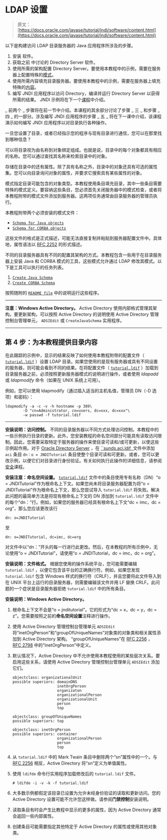 # LDAP 设置

> 原文： [https://docs.oracle.com/javase/tutorial/jndi/software/content.html](https://docs.oracle.com/javase/tutorial/jndi/software/content.html)

以下是构建访问 LDAP 目录服务器的 Java 应用程序所涉及的步骤。

1.  安装 软件。
2.  获取之前 [](index.html#SERVER) 中讨论的 Directory Server 软件。
3.  使用所需的架构配置 Directory Server。要使用本教程中的示例，需要在服务器上配置特殊的[模式](#SCHEMA)。
4.  使用所需内容填充目录服务器。要使用本教程中的示例，需要在服务器上填充特殊的[内容](#LDIF)。
5.  编写 JNDI 应用程序以访问 Directory，编译并运行 Directory Server 以获得所需的结果。 JNDI 示例将在下一个[课程](../ops/index.html)中介绍。

_ 前两个 _ 步骤将在前一节中介绍。本课程的其余部分讨论了步骤 _ 三 _ 和步骤 _ 四 _ 的一部分。涉及编写 JNDI 应用程序的步骤 _ 五 _ 将在下一课中介绍，该课程演示如何编写 JNDI 应用程序以对目录执行各种操作。

一旦您设置了目录，或者已经指示您的程序与现有目录进行通信，您可以在那里找到哪种信息？

可以将目录视为由名称到对象绑定组成。也就是说，目录中的每个对象都具有相应的名称。您可以通过查找其名称来检索目录中的对象。

存储在目录中的还有属性。除了具有名称之外，目录中的对象还具有可选的属性集。您可以向目录询问对象的属性，并要求它搜索具有某些属性的对象。

模式指定目录可能包含的对象类型。本教程使用条目填充目录，其中一些条目需要特殊的模式定义。要容纳这些条目，您必须首先关闭服务器中的模式检查，或者将本教程附带的模式文件添加到服务器。这两项任务通常由目录服务器的管理员执行。

本教程附带两个必须安装的模式文件：

*   [`Schema for Java objects`](config/java.schema)
*   [`Schema for CORBA objects`](config/corba.schema)

这些文件的格式是正式描述，可能无法直接复制并粘贴到服务器配置文件中。具体地，属性语法以 [RFC 2252](http://www.ietf.org/rfc/rfc2252.txt) 的形式描述。

不同的目录服务器具有不同的配置其架构的方式。本教程包含一些用于在目录服务器上安装 Java 和 CORBA 模式的工具，这些模式允许通过 LDAP 修改其模式。以下是工具可以执行的任务列表。

1.  [`Create Java Schema`](config/CreateJavaSchema.java)
2.  [`Create CORBA Schema`](config/CreateCorbaSchema.java)

按照随附的 [`README file`](config/README-SCHEMA.TXT) 中的说明运行这些程序。

* * *

**注意：Windows Active Directory。** Active Directory 使用内部格式管理其架构。要更新架构，可以按照 Active Directory 的说明使用 Active Directory 管理控制台管理单元， `ADSIEdit` 或 `CreateJavaSchema` 实用程序。

* * *

## 第 4 步：为本教程提供目录内容

在此跟踪的示例中，显示的结果反映了如何使用本教程附带的配置文件（ [`tutorial.ldif`](config/tutorial.ldif) ）设置 LDAP 目录。如果您使用的是现有服务器或具有不同设置的服务器，则可能会看到不同的结果。在将配置文件（ [`tutorial.ldif`](config/tutorial.ldif) ）加载到目录服务器之前，必须按照更新服务器模式的说明进行操作，或者使用 _ldapadd_ 或 _ldapmodify_ 命令（如果在 UNIX 系统上可用）。

例如，您可以使用 ldapmodify（通过插入适当的主机名值，管理员 DN（-D 选项）和密码）：

```
ldapmodify -a -c -v -h hostname -p 389\
        -D "cn=Administrator, cn=users, dc=xxx, dc=xxx"\
        -w passwd -f tutorial.ldif

```

* * *

**安装说明：访问控制。** 不同的目录服务器以不同方式处理访问控制。本教程中的一些示例执行目录的更新。此外，您安装教程的命名空间部分可能具有读取访问限制。因此，您需要采取特定于服务器的操作来使目录可读和/或可更新，以使这些示例起作用。对于 [Oracle Directory Server](http://www.oracle.com/technetwork/testcontent/index-085178.html) ，在 [``sunds.aci.ldif` `](config/sunds.aci.ldif)文件中添加 `aci` 条目 `dn：o = JNDITutorial` 条目使整个目录可读和可更新。或者，您可以更改示例，以便它们对目录进行身份验证。有关如何执行此操作的详细信息，请参阅[安全](../ldap/security.html)课程。

**安装注意：命名空间设置。** [`tutorial.ldif`](config/tutorial.ldif) 文件中的条目使用专有名称（DN）“o = JNDITutorial”作为根命名上下文。如果您尚未将目录服务器配置为将“o = JNDITutorial”作为根命名上下文，那么您尝试导入 `tutorial.ldif` 将失败。解决此问题的最简单方法是将现有根命名上下文的 DN 添加到 `tutorial.ldif` 文件中的每个“dn：”行。例如，如果您的服务器已经具有根命名上下文“dc = imc，dc = org”，那么您应该更改该行

```
dn: o=JNDITutorial

```

至

```
dn: o=JNDITutorial, dc=imc, dc=org

```

对文件中以“dn：”开头的每一行进行此更改。然后，在本教程的所有示例中，无论使用“o = JNDITutorial”，请使用“o = JNDITutorial，dc = imc，dc = org”。

**安装说明：文件格式。** 根据您使用的操作系统平台，您可能需要编辑 `tutorial.ldif` ，以便它包含该平台的正确换行符。例如，如果您发现 `tutorial.ldif` 包含 Windows 样式的换行符（CRLF），并且您要将此文件导入到在 UNIX 平台上运行的目录服务器，则需要编辑该文件并用 LF 替换 CRLF。此问题的一个症状是目录服务器拒绝 `tutorial.ldif` 中的所有条目。

**安装说明：Windows Active Directory。**

1.  根命名上下文不会是“o = jnditutorial”。它的形式为“dc = x，dc = y，dc = z”。您需要按照之前的**命名空间设置**注释进行操作。
2.  使用 Active Directory 管理控制台管理单元 `ADSIEdit` 将“inetOrgPerson”和“groupOfUniqueNames”对象类的对象类和相关属性添加到 Active Directory 架构。 “groupOfUniqueNames”在 [RFC 2256](http://www.ietf.org/rfc/rfc2256.txt) ， [RFC 2798](http://www.ietf.org/rfc/rfc2798.txt) 中的“inetOrgPerson”中定义。
3.  默认情况下，Active Directory 中不允许使用本教程使用的某些层次关系。要启用这些关系，请使用 Active Directory 管理控制台管理单元 `ADSIEdit` 添加它们。

    ```
    objectclass: organizationalUnit
    possible superiors: domainDNS
                        inetOrgPerson
                        organizaton
                        organizationalPerson
                        organizationalUnit
                        person
                        top

    objectclass: groupOfUniqueNames
    possible superiors: top

    objectclass: inetOrgPerson
    possible superiors: container
                        organizationalPerson
                        person
                        top

    ```

4.  从 `tutorial.ldif` 中的 Mark Twain 条目中删除两个“sn”属性中的一个。与 [RFC 2256](http://www.ietf.org/rfc/rfc2256.txt) 相反，Active Directory 将“sn”定义为单值属性。
5.  使用 `ldifde` 命令行实用程序加载修改后的 `tutorial.ldif` 文件。

    ```
    # ldifde -i -v -k -f tutorial.ldif

    ```

6.  大多数示例都假定该目录已设置为允许未经身份验证的读取和更新访问。您的 Active Directory 设置可能不允许您这样做。请参阅**门禁控制**安装说明。
7.  读取条目有时会产生比教程中显示的更多的属性，因为 Active Directory 通常会返回一些内部属性。
8.  创建条目可能需要指定其他特定于 Active Directory 的属性或使用其他对象类。